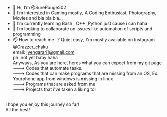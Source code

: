 - 👋 Hi, I’m @SureRouge502
- 👀 I’m interested in Gaming mostly, A Coding Enthusiast, Photography, Movies and bla bla bla...
- 🌱 I’m currently learning Bash , C++ ,Python just cause i can haha
- 💞️ I’m looking to collaborate on issues like automation of scripts and programming
- 📫 How to reach me ..?
Quiet easy, I'm mostly available on Instagram @Crazzer_chaku</br>
email: Iyengara41@gmail.com</br>
ph: not yet baby haha</br>
Anyways, As you are here, heres what you can expect from my git page</br>
---> Codes that automate tasks.</br>
---> Codes that can make programs that are missing from an OS,  Ex: Yourphone app from windows is missing in linux</br>
---> Programs that are asked from me</br>
---> Projects that i've taken a liking to!</br>
</br>
I hope you enjoy this journey so far!</br>
All the best!</br>
<!---
SureRouge502/SureRouge502 is a ✨ special ✨ repository because its `README.md` (this file) appears on your GitHub profile.
You can click the Preview link to take a look at your changes.
--->
